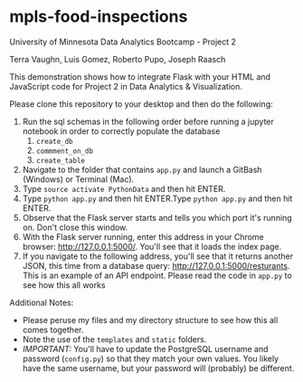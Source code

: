# mpls-food-inspections
University of Minnesota Data Analytics Bootcamp - Project 2

Terra Vaughn, Luis Gomez, Roberto Pupo, Joseph Raasch

This demonstration shows how to integrate Flask with your HTML and JavaScript code for Project 2 in Data Analytics & Visualization.

Please clone this repository to your desktop and then do the following:

1. Run the sql schemas in the following order before running a jupyter notebook in order to correctly populate the database
    1. ``create_db``
    1. ``commment_on_db``
    1. ``create_table``
1. Navigate to the folder that contains ``app.py`` and launch a GitBash (Windows) or Terminal (Mac).
1. Type ``source activate PythonData`` and then hit ENTER.
1. Type ``python app.py`` and then hit ENTER.Type ``python app.py`` and then hit ENTER.
1. Observe that the Flask server starts and tells you which port it's running on. Don't close this window.
1.  With the Flask server running, enter this address in your Chrome browser: http://127.0.0.1:5000/. You'll see that it loads the index page. 
1.  If you navigate to the following address, you'll see that it returns another JSON, this time from a database query: http://127.0.0.1:5000/resturants. This is an example of an API endpoint. Please read the code in ``app.py`` to see how this all works

Additional Notes:

* Please peruse my files and my directory structure to see how this all comes together.
* Note the use of the ``templates`` and ``static`` folders. 
* *IMPORTANT:* You'll have to update the PostgreSQL username and password (``config.py``) so that they match your own values. You likely have the same username, but your password will (probably) be different.